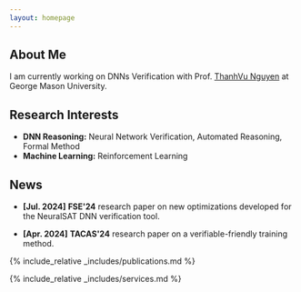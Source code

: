 ```yaml
---
layout: homepage
---
```


## About Me

I am currently working on DNNs Verification with Prof. [ThanhVu Nguyen](https://dynaroars.cs.gmu.edu/people/nguyenthanhvuh/) at George Mason University.

## Research Interests

- **DNN Reasoning:** Neural Network Verification, Automated Reasoning, Formal Method
- **Machine Learning:** Reinforcement Learning

## News

- **[Jul. 2024]** **FSE'24** research paper on new optimizations developed for the NeuralSAT DNN verification tool.

- **[Apr. 2024]** **TACAS'24** research paper on a verifiable-friendly training method.

{% include_relative _includes/publications.md %}

{% include_relative _includes/services.md %}
